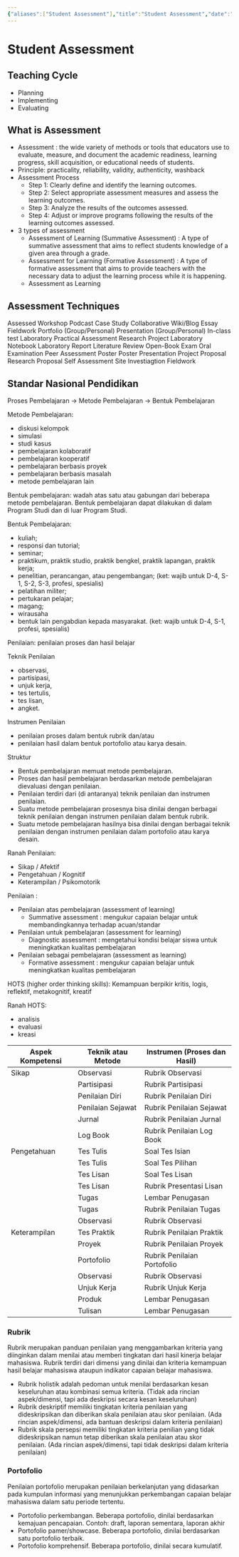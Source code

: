 ```yaml
---
{"aliases":["Student Assessment"],"title":"Student Assessment","date":"2021-04-01","tags":["student","assesment"],"dg-publish":true,"permalink":"/academia/student-assessment/","dgPassFrontmatter":true}
---
```



# Student Assessment

## Teaching Cycle

- Planning
- Implementing
- Evaluating

## What is Assessment

- Assessment : the wide variety of methods or tools that educators use to evaluate, measure, and document the academic readiness, learning
progress, skill acquisition, or educational needs of students.
- Principle: practicality, reliability, validity, authenticity, washback
- Assessment Process
  - Step 1: Clearly define and identify the learning outcomes.
  - Step 2: Select appropriate assessment measures and assess the learning outcomes.
  - Step 3: Analyze the results of the outcomes assessed.
  - Step 4: Adjust or improve programs following the results of the learning outcomes assessed.
- 3 types of assessment
  - Assessment of Learning (Summative Assessment) : A type of summative assessment that aims to reflect students knowledge of a given area through a grade.
  - Assessment for Learning (Formative Assessment) : A type of formative assessment that aims to provide teachers with the necessary data to adjust the learning process while it is happening.
  - Assessment as Learning

## Assessment Techniques

Assessed Workshop
Podcast
Case Study
Collaborative Wiki/Blog
Essay
Fieldwork
Portfolio (Group/Personal)
Presentation (Group/Personal)
In-class test
Laboratory Practical Assessment
Research Project
Laboratory Notebook
Laboratory Report
Literature Review
Open-Book Exam
Oral Examination
Peer Assessment
Poster
Poster Presentation
Project Proposal
Research Proposal
Self Assessment
Site Investiagtion
Fieldwork

## Standar Nasional Pendidikan

Proses Pembelajaran -> Metode Pembelajaran -> Bentuk Pembelajaran

Metode Pembelajaran:

- diskusi kelompok
- simulasi
- studi kasus
- pembelajaran kolaboratif
- pembelajaran kooperatif
- pembelajaran berbasis proyek
- pembelajaran berbasis masalah
- metode pembelajaran lain

Bentuk pembelajaran: wadah atas satu atau gabungan dari beberapa metode pembelajaran.
Bentuk pembelajaran dapat dilakukan di dalam Program Studi dan di luar Program Studi.

Bentuk Pembelajaran:

- kuliah;
- responsi dan tutorial;
- seminar;
- praktikum, praktik studio, praktik bengkel, praktik lapangan, praktik kerja;
- penelitian, perancangan, atau pengembangan; (ket: wajib untuk D-4, S-1, S-2, S-3, profesi, spesialis)
- pelatihan militer;
- pertukaran pelajar;
- magang;
- wirausaha
- bentuk lain pengabdian kepada masyarakat. (ket: wajib untuk D-4, S-1, profesi, spesialis)

Penilaian: penilaian proses dan hasil belajar

Teknik Penilaian

- observasi,
- partisipasi,
- unjuk kerja,
- tes tertulis,
- tes lisan,
- angket.

Instrumen Penilaian

- penilaian proses dalam bentuk rubrik dan/atau
- penilaian hasil dalam bentuk portofolio atau karya desain.

Struktur

- Bentuk pembelajaran memuat metode pembelajaran.
- Proses dan hasil pembelajaran berdasarkan metode pembelajaran dievaluasi dengan penilaian.
- Penilaian terdiri dari (di antaranya) teknik penilaian dan instrumen penilaian.
- Suatu metode pembelajaran prosesnya bisa dinilai dengan berbagai teknik penilaian dengan instrumen penilaian dalam bentuk rubrik.
- Suatu metode pembelajaran hasilnya bisa dinilai dengan berbagai teknik penilaian dengan instrumen penilaian dalam portofolio atau karya desain.

Ranah Penilaian:

- Sikap / Afektif
- Pengetahuan / Kognitif
- Keterampilan / Psikomotorik

Penilaian :

- Penilaian atas pembelajaran (assessment of learning)
    - Summative assessment : mengukur capaian belajar untuk membandingkannya terhadap acuan/standar
- Penilaian untuk pembelajaran (assessment for learning)
    - Diagnostic assessment : mengetahui kondisi belajar siswa untuk meningkatkan kualitas pembelajaran
- Penilaian sebagai pembelajaran (assessment as learning)
    - Formative assessment : mengukur capaian belajar untuk meningkatkan kualitas pembelajaran

HOTS (higher order thinking skills):
Kemampuan berpikir kritis, logis, reflektif, metakognitif, kreatif

Ranah HOTS:

- analisis
- evaluasi
- kreasi

| Aspek Kompetensi | Teknik atau Metode | Instrumen (Proses dan Hasil) |
| ---------------- | ------------------ | ---------------------------- |
| Sikap            | Observasi          | Rubrik Observasi             |
|                  | Partisipasi        | Rubrik Partisipasi           |
|                  | Penilaian Diri     | Rubrik Penilaian Diri        |
|                  | Penilaian Sejawat  | Rubrik Penilaian Sejawat     |
|                  | Jurnal             | Rubrik Penilaian Jurnal      |
|                  | Log Book           | Rubrik Penilaian Log Book    |
| Pengetahuan      | Tes Tulis          | Soal Tes Isian               |
|                  | Tes Tulis          | Soal Tes Pilihan             |
|                  | Tes Lisan          | Soal Tes Lisan               |
|                  | Tes Lisan          | Rubrik Presentasi Lisan      |
|                  | Tugas              | Lembar Penugasan             |
|                  | Tugas              | Rubrik Penilaian Tugas       |
|                  | Observasi          | Rubrik Observasi             |
| Keterampilan     | Tes Praktik        | Rubrik Penilaian Praktik     |
|                  | Proyek             | Rubrik Penilaian Proyek      |
|                  | Portofolio         | Rubrik Penilaian Portofolio  |
|                  | Observasi          | Rubrik Observasi             |
|                  | Unjuk Kerja        | Rubrik Unjuk Kerja           |
|                  | Produk             | Lembar Penugasan             |
|                  | Tulisan            | Lembar Penugasan             |

### Rubrik

Rubrik merupakan panduan penilaian yang menggambarkan kriteria yang diinginkan dalam menilai atau memberi tingkatan dari hasil kinerja belajar mahasiswa.
Rubrik terdiri dari dimensi yang dinilai dan kriteria kemampuan hasil belajar mahasiswa ataupun indikator capaian belajar mahasiswa.

- Rubrik holistik adalah pedoman untuk menilai
berdasarkan kesan keseluruhan atau kombinasi semua kriteria. (Tidak ada rincian aspek/dimensi, tapi ada deskripsi secara kesan keseluruhan)
- Rubrik deskriptif memiliki tingkatan kriteria penilaian yang dideskripsikan dan diberikan skala penilaian atau skor penilaian. (Ada rincian aspek/dimensi, ada bantuan deskripsi dalam kriteria penilaian)
- Rubrik skala persepsi memiliki tingkatan kriteria penilian yang tidak dideskripsikan namun tetap diberikan skala penilaian atau skor penilaian. (Ada rincian aspek/dimensi, tapi tidak deskripsi dalam kriteria penilaian)

### Portofolio

Penilaian portofolio merupakan penilaian
berkelanjutan yang didasarkan pada kumpulan
informasi yang menunjukkan perkembangan capaian belajar mahasiswa dalam satu periode tertentu.

- Portofolio perkembangan. Beberapa portofolio, dinilai berdasarkan kemajuan pencapaian. Contoh: draft, laporan sementara, laporan akhir
- Portofolio pamer/showcase. Beberapa portofolio, dinilai berdasarkan satu portofolio terbaik.
- Portofolio komprehensif. Beberapa portofolio, dinilai secara kumulatif.
